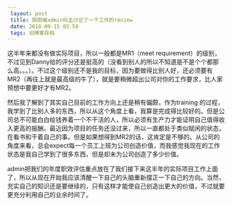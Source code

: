 ```yaml
---
 layout: post
 title: 刚刚被admin叫去讨论了一下工作的review
 date: 2018-09-15 03:54
 tags: 旧博客存档
---
```

这半年来都没有做实际项目，所以一般都是MR1（meet
requirement）的级别，不过见到Danny给的评分还是挺高的（没看到别人的所以不知道是不是个个都那么高。。。）。不过这个级别还不是我的目标，因为要做得比别人好，还必须要有MR2（再往上就是最高级的牛了），就是要稍微超出公司对你的工作要求，比人家预想中要更好才有MR2。



然后我了解到了其实自己目前的工作方向上还是稍有偏颇，作为training
的过程，我学到了比别人多的东西，所以从这个角度上看，我算是完成得比较好的。但是公司总不可能白白给钱养着一个不干活的人，所以必须有生产力才能证明自己值得收入更高的报酬。最近因为项目的任务还没过来，所以一直都处于类似赋闲的状态，在看书和干着自己的事。但是如果想得到MR2的话，这肯定是不够的。从公司的角度来看，总会expect每一个员工上班为公司创造价值，而我感觉我现在的工作状态是我自己学到了很多东西，但是却未为公司创造了多少价值。



admin把我们的年度职效评估重点放在了我们接下来这半年的实际项目工作上面了，所以从现在开始我应该清醒一下自己的头脑重新摆正一下自己的方向。当然，充实自己的知识还是要继续的，只有这样才能使自己创造出更大的价值，不过就要更充分利用自己的业余时间了。

